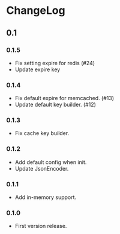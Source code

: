 # ChangeLog

## 0.1

### 0.1.5

- Fix setting expire for redis (#24)
- Update expire key

### 0.1.4

- Fix default expire for memcached. (#13)
- Update default key builder. (#12)

### 0.1.3

- Fix cache key builder.

### 0.1.2

- Add default config when init.
- Update JsonEncoder.

### 0.1.1

- Add in-memory support.

### 0.1.0

- First version release.
